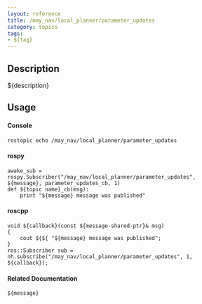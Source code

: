 ```yaml
---
layout: reference
title: /may_nav/local_planner/parameter_updates
category: topics
tags: 
- ${tag}
---
```


## Description
${description}

## Usage
#### Console
```
rostopic echo /may_nav/local_planner/parameter_updates
```

#### rospy
```
awake_sub = rospy.Subscriber("/may_nav/local_planner/parameter_updates", ${message}, parameter_updates_cb, 1)
def ${topic name}_cb(msg):
    print "${message} message was published"
```

#### roscpp
```
void ${callback}(const ${message-shared-ptr}& msg)
{
    cout ${${ "${message} message was published";
}
ros::Subscriber sub = nh.subscribe("/may_nav/local_planner/parameter_updates", 1, ${callback});
```

#### Related Documentation
``${message}``  